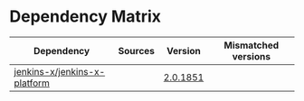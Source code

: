 # Dependency Matrix

Dependency | Sources | Version | Mismatched versions
---------- | ------- | ------- | -------------------
[jenkins-x/jenkins-x-platform](https://github.com/jenkins-x/jenkins-x-platform) |  | [2.0.1851](https://github.com/jenkins-x/jenkins-x-platform/releases/tag/v2.0.1851) | 
